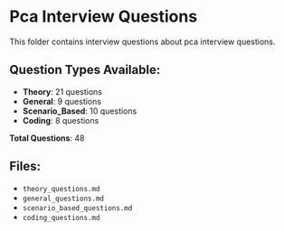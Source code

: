 # Pca Interview Questions

This folder contains interview questions about pca interview questions.

## Question Types Available:

- **Theory**: 21 questions
- **General**: 9 questions
- **Scenario_Based**: 10 questions
- **Coding**: 8 questions

**Total Questions**: 48

## Files:

- `theory_questions.md`
- `general_questions.md`
- `scenario_based_questions.md`
- `coding_questions.md`
